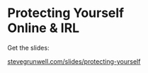 <!-- .slide: class="title-slide" -->
# Protecting Yourself<br>Online & IRL

<!-- .element: class="slides-link" -->Get the slides:<br>
[stevegrunwell.com/slides/protecting-yourself](https://stevegrunwell.com/slides/protecting-yourself)
